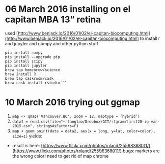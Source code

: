 # 06 March 2016 installing on el capitan MBA 13” retina
used [http://www.benjack.io/2016/01/02/el-capitan-biocomputing.html](http://www.benjack.io/2016/01/02/el-capitan-biocomputing.html) to install r and jupyter and numpy and other python stuff

    pip install numpy
    pip install --upgrade pip
    pip install scipy
    pip install jupyter
    brew tap homebrew/science
    brew install R
    brew tap caskroom/cask
    brew cask install rstudio```
    
#     10 March 2016 trying out ggmap

1. ```map <- qmap('Vancouver,BC', zoom = 12, maptype = ‘hybrid’)```
2. ```data2 = read.csv(file="~rtanglao/Dropbox/GIT/rtgram/first20-ig-van-2015.csv", stringsAsFactors=F)```
3. ```map + geom_point(data = data2, aes(x = long, y=lat, color=color), size=1)``` yields:
* result is here: [https://www.flickr.com/photos/roland/25598368011/](https://www.flickr.com/photos/roland/25598368011/) bugs: markers are the wrong color! need to get rid of map chrome